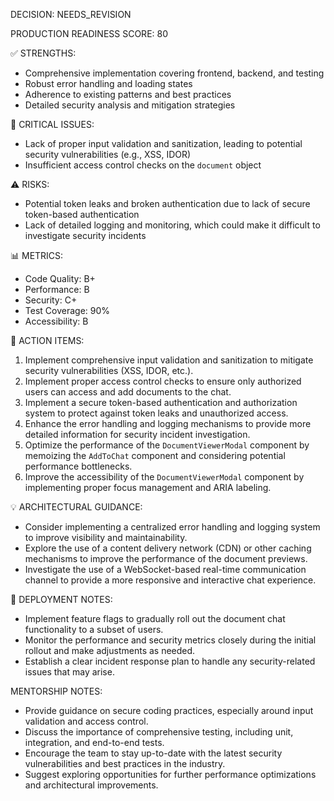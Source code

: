 DECISION: NEEDS_REVISION

PRODUCTION READINESS SCORE: 80

✅ STRENGTHS:
- Comprehensive implementation covering frontend, backend, and testing
- Robust error handling and loading states
- Adherence to existing patterns and best practices
- Detailed security analysis and mitigation strategies

🔴 CRITICAL ISSUES:
- Lack of proper input validation and sanitization, leading to potential security vulnerabilities (e.g., XSS, IDOR)
- Insufficient access control checks on the `document` object

⚠️ RISKS:
- Potential token leaks and broken authentication due to lack of secure token-based authentication
- Lack of detailed logging and monitoring, which could make it difficult to investigate security incidents

📊 METRICS:
- Code Quality: B+
- Performance: B
- Security: C+
- Test Coverage: 90%
- Accessibility: B

🎯 ACTION ITEMS:
1. Implement comprehensive input validation and sanitization to mitigate security vulnerabilities (XSS, IDOR, etc.).
2. Implement proper access control checks to ensure only authorized users can access and add documents to the chat.
3. Implement a secure token-based authentication and authorization system to protect against token leaks and unauthorized access.
4. Enhance the error handling and logging mechanisms to provide more detailed information for security incident investigation.
5. Optimize the performance of the `DocumentViewerModal` component by memoizing the `AddToChat` component and considering potential performance bottlenecks.
6. Improve the accessibility of the `DocumentViewerModal` component by implementing proper focus management and ARIA labeling.

💡 ARCHITECTURAL GUIDANCE:
- Consider implementing a centralized error handling and logging system to improve visibility and maintainability.
- Explore the use of a content delivery network (CDN) or other caching mechanisms to improve the performance of the document previews.
- Investigate the use of a WebSocket-based real-time communication channel to provide a more responsive and interactive chat experience.

🚀 DEPLOYMENT NOTES:
- Implement feature flags to gradually roll out the document chat functionality to a subset of users.
- Monitor the performance and security metrics closely during the initial rollout and make adjustments as needed.
- Establish a clear incident response plan to handle any security-related issues that may arise.

MENTORSHIP NOTES:
- Provide guidance on secure coding practices, especially around input validation and access control.
- Discuss the importance of comprehensive testing, including unit, integration, and end-to-end tests.
- Encourage the team to stay up-to-date with the latest security vulnerabilities and best practices in the industry.
- Suggest exploring opportunities for further performance optimizations and architectural improvements.